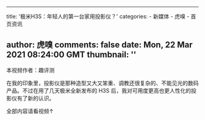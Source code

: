 
---
title: '极米H3S：年轻人的第一台家用投影仪？'
categories: 
    - 新媒体
    - 虎嗅
    - 首页资讯

author: 虎嗅
comments: false
date: Mon, 22 Mar 2021 08:24:00 GMT
thumbnail: ''
---

<div>   
<p><span class="text-remarks" label="备注">本视频作者：趣评测</span></p><p>在我的印象里，投影仪是那种造型又大又笨重、调教还很复杂的、不能见光的数码产品。不过在用了几天极米全新发布的 H3S 后，我对可用度更高也更人性化的投影仪有了新的认识。</p><p><span class="text-remarks" label="备注">全部内容请看视频↑</span></p>  
</div>
            